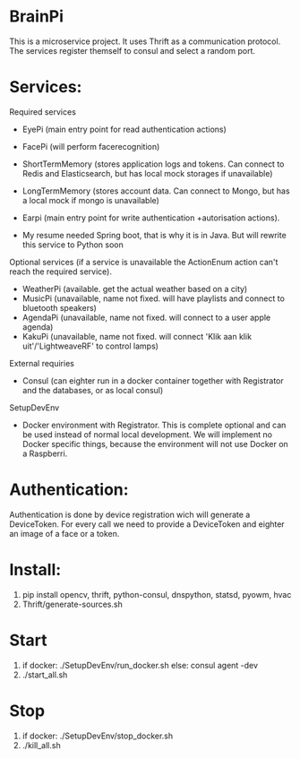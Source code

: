 # BrainPi

This is a microservice project.
It uses Thrift as a communication protocol.
The services register themself to consul and select a random port.

# Services:

Required services
- EyePi (main entry point for read authentication actions)
- FacePi (will perform facerecognition)
- ShortTermMemory (stores application logs and tokens. Can connect to Redis and Elasticsearch, but has local mock storages if unavailable)
- LongTermMemory (stores account data. Can connect to Mongo, but has a local mock if mongo is unavailable)

- Earpi (main entry point for write authentication +autorisation actions).
* My resume needed Spring boot, that is why it is in Java. But will rewrite this service to Python soon

Optional services (if a service is unavailable the ActionEnum action can't reach the required service).
- WeatherPi (available. get the actual weather based on a city)
- MusicPi (unavailable, name not fixed. will have playlists and connect to bluetooth speakers)
- AgendaPi (unavailable, name not fixed. will connect to a user apple agenda)
- KakuPi (unavailable, name not fixed. will connect 'Klik aan klik uit'/'LightweaveRF' to control lamps)

External requiries
- Consul (can eighter run in a docker container together with Registrator and the databases, or as local consul)

SetupDevEnv
- Docker environment with Registrator. This is complete optional and can be used instead of normal local development. We will implement no Docker specific things, because the environment will not use Docker on a Raspberri.

# Authentication:
Authentication is done by device registration wich will generate a DeviceToken.
For every call we need to provide a DeviceToken and eighter an image of a face or a token.

# Install:
1. pip install opencv, thrift, python-consul, dnspython, statsd, pyowm, hvac
2. Thrift/generate-sources.sh

# Start
1. if docker: ./SetupDevEnv/run_docker.sh
else: consul agent -dev
2. ./start_all.sh

# Stop
1. if docker: ./SetupDevEnv/stop_docker.sh
2. ./kill_all.sh



